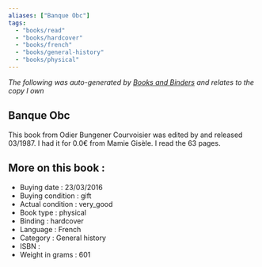 ```yaml
---
aliases: ["Banque Obc"] 
tags: 
  - "books/read" 
  - "books/hardcover" 
  - "books/french"
  - "books/general-history"
  - "books/physical"
---
```


_The following was auto-generated by [Books and Binders](Books%20and%20Binders.md) and relates to the copy I own_
## Banque Obc
This book from Odier Bungener Courvoisier was edited by  and released 03/1987. I had it for 0.0€ from Mamie Gisèle. I read the 63 pages.

## More on this book :
- Buying date : 23/03/2016
- Buying condition : gift
- Actual condition : very_good
- Book type : physical
- Binding : hardcover
- Language : French
- Category : General history
- ISBN : 
- Weight in grams : 601

